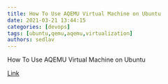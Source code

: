 ```yaml
---
title: How To Use AQEMU Virtual Machine on Ubuntu
date: 2021-03-21 13:44:15
categories: [devops]
tags: [ubuntu,qemu,aqemu,virtualization]
authors: sedlav
---
```


How To Use AQEMU Virtual Machine on Ubuntu

[Link](https://www.ubuntubuzz.com/2020/10/how-to-use-aqemu-virtual-machine-on-ubuntu.html?m=1)
